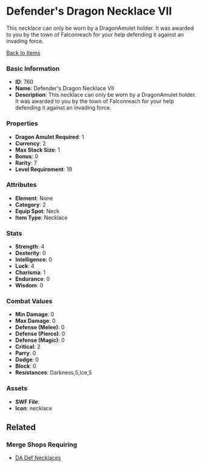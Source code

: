 # Defender's Dragon Necklace VII

This necklace can only be worn by a DragonAmulet holder. It was awarded to you by the town of Falconreach for your help defending it against an invading force. 

[Back to Items](../items.md)

### Basic Information

- **ID**: 760
- **Name**: Defender&#039;s Dragon Necklace VII
- **Description**: This necklace can only be worn by a DragonAmulet holder. It was awarded to you by the town of Falconreach for your help defending it against an invading force. 

### Properties

- **Dragon Amulet Required**: 1
- **Currency**: 2
- **Max Stack Size**: 1
- **Bonus**: 0
- **Rarity**: 7
- **Level Requirement**: 19

### Attributes

- **Element**: None
- **Category**: 2
- **Equip Spot**: Neck
- **Item Type**: Necklace

### Stats

- **Strength**: 4
- **Dexterity**: 0
- **Intelligence**: 0
- **Luck**: 4
- **Charisma**: 1
- **Endurance**: 0
- **Wisdom**: 0

### Combat Values

- **Min Damage**: 0
- **Max Damage**: 0
- **Defense (Melee)**: 0
- **Defense (Pierce)**: 0
- **Defense (Magic)**: 0
- **Critical**: 2
- **Parry**: 0
- **Dodge**: 0
- **Block**: 0
- **Resistances**: Darkness,5,Ice,5

### Assets

- **SWF File**: 
- **Icon**: necklace

## Related

### Merge Shops Requiring

- [DA Def Necklaces](../merge-shops/383-da-def-necklaces.md)

